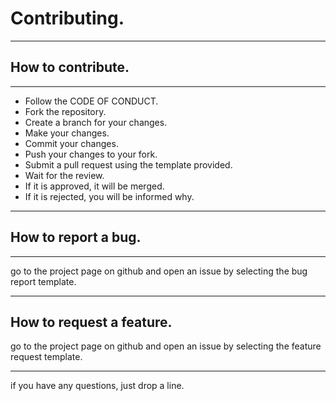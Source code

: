 # Contributing.

___

## How to contribute.

___

- Follow the CODE OF CONDUCT.
- Fork the repository.
- Create a branch for your changes.
- Make your changes.
- Commit your changes.
- Push your changes to your fork.
- Submit a pull request using the template provided.
- Wait for the review.
- If it is approved, it will be merged.
- If it is rejected, you will be informed why.

___

## How to report a bug.

___

go to the project page on github and open an issue by selecting the bug report template.

___

## How to request a feature.

go to the project page on github and open an issue by selecting the feature request template.

___


if you have any questions, just drop a line.
